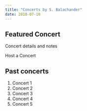 ```yaml
---
title: "Concerts by S. Balachander"
date: 2018-07-16
---
```

## Featured Concert

<you-tube videoid="nBLirBngEUU"></you-tube>

Concert details and notes

<notice-box>
<my-button to="/contact/">Host a Concert</my-button>
</notice-box>

## Past concerts

1. Concert 1
2. Concert 2
3. Concert 3
4. Concert 4
5. Concert 5

